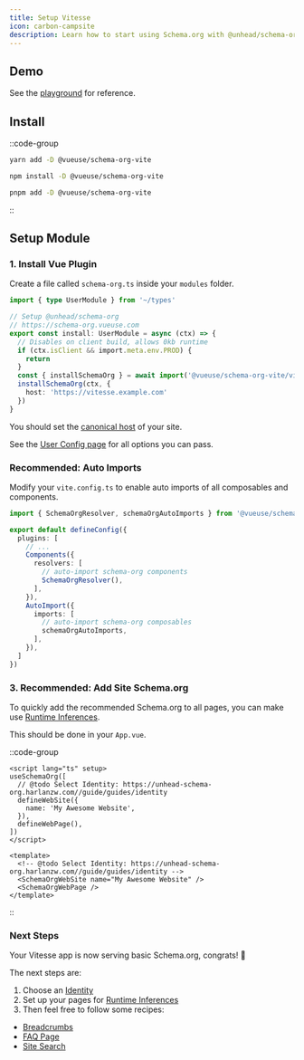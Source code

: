 ```yaml
---
title: Setup Vitesse
icon: carbon-campsite
description: Learn how to start using Schema.org with @unhead/schema-org in Vitesse.
---
```


## Demo

See the [playground](https://github.com/vueuse/schema-org/tree/main/playgrounds/vitesse) for reference.

## Install

::code-group

```bash [yarn]
yarn add -D @vueuse/schema-org-vite
```

```bash [npm]
npm install -D @vueuse/schema-org-vite
```

```bash [pnpm]
pnpm add -D @vueuse/schema-org-vite
```

::


## Setup Module

### 1. Install Vue Plugin

Create a file called `schema-org.ts` inside your `modules` folder.

```ts [src/modules/schema-org.ts]
import { type UserModule } from '~/types'

// Setup @unhead/schema-org
// https://schema-org.vueuse.com
export const install: UserModule = async (ctx) => {
  // Disables on client build, allows 0kb runtime
  if (ctx.isClient && import.meta.env.PROD) {
    return
  }
  const { installSchemaOrg } = await import('@vueuse/schema-org-vite/vitesse')
  installSchemaOrg(ctx, {
    host: 'https://vitesse.example.com'
  })
}
```

You should set the [canonical host](https://developers.google.com/search/docs/advanced/crawling/consolidate-duplicate-urls) of your site.

See the [User Config page](/guide/guides/user-config) for all options you can pass.

### Recommended: Auto Imports

Modify your `vite.config.ts` to enable auto imports of all composables and components.

```ts [vite.config.ts]
import { SchemaOrgResolver, schemaOrgAutoImports } from '@vueuse/schema-org-vite'

export default defineConfig({
  plugins: [
    // ...
    Components({
      resolvers: [
        // auto-import schema-org components  
        SchemaOrgResolver(),
      ],
    }),
    AutoImport({
      imports: [
        // auto-import schema-org composables  
        schemaOrgAutoImports,
      ],
    }),
  ]
})
```

### 3. Recommended: Add Site Schema.org

To quickly add the recommended Schema.org to all pages, you can make use [Runtime Inferences](/guide/getting-started/how-it-works#runtime-inferences).

This should be done in your `App.vue`.

::code-group

```vue [Composition API]
<script lang="ts" setup>
useSchemaOrg([
  // @todo Select Identity: https://unhead-schema-org.harlanzw.com//guide/guides/identity
  defineWebSite({
    name: 'My Awesome Website',
  }),
  defineWebPage(),
])
</script>
```

```vue [Component API]
<template>
  <!-- @todo Select Identity: https://unhead-schema-org.harlanzw.com//guide/guides/identity -->
  <SchemaOrgWebSite name="My Awesome Website" />
  <SchemaOrgWebPage />
</template>
```

::

### Next Steps

Your Vitesse app is now serving basic Schema.org, congrats! 🎉

The next steps are:
1. Choose an [Identity](/guide/guides/identity)
2. Set up your pages for [Runtime Inferences](/guide/getting-started/how-it-works#runtime-inferences)
3. Then feel free to follow some recipes:

- [Breadcrumbs](/guide/recipes/breadcrumbs)
- [FAQ Page](/guide/recipes/faq)
- [Site Search](/guide/recipes/site-search)
